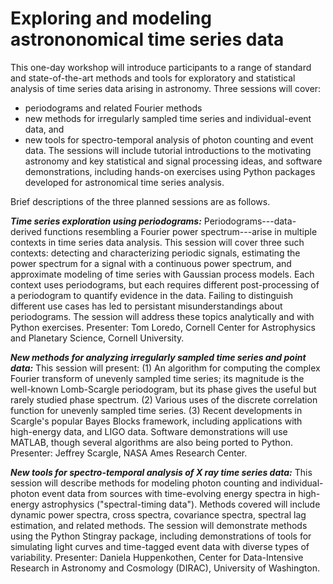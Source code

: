 # Exploring and modeling astrononomical time series data

This one-day workshop will introduce participants to a range of standard
and state-of-the-art methods and tools for exploratory and statistical
analysis of time series data arising in astronomy. Three sessions will
cover:

* periodograms and related Fourier methods
* new methods for
  irregularly sampled time series and individual-event data, and 
* new tools
  for spectro-temporal analysis of photon counting and event data.
The sessions will include tutorial introductions to the motivating astronomy and key statistical and signal processing ideas, and software demonstrations, including hands-on exercises using Python packages developed for astronomical time series analysis.

Brief descriptions of the three planned sessions are as follows.

***Time series exploration using periodograms:*** 
Periodograms---data-derived functions resembling a Fourier power
spectrum---arise in multiple contexts in time series data analysis. This
session will cover three such contexts: detecting and characterizing
periodic signals, estimating the power spectrum for a signal with a
continuous power spectrum, and approximate modeling of time series with
Gaussian process models. Each context uses periodograms, but each
requires different post-processing of a periodogram to quantify evidence
in the data. Failing to distinguish different use cases has led to
persistant misunderstandings about periodograms. The session will
address these topics analytically and with Python exercises.  Presenter:
 Tom Loredo, Cornell Center for Astrophysics and Planetary Science,
Cornell University.

***New methods for analyzing irregularly sampled time series and point data:*** This session will present: (1) An algorithm for computing the
complex Fourier transform of unevenly sampled time series; its magnitude
is the well-known Lomb-Scargle periodogram, but its phase gives the
useful but rarely studied phase spectrum. (2) Various uses of the
discrete correlation function for unevenly sampled time series. (3)
Recent developments in Scargle's popular Bayes Blocks framework,
including applications with high-energy data, and LIGO data.  Software
demonstrations will use MATLAB, though several algorithms are also being
ported to Python.  Presenter: Jeffrey Scargle, NASA Ames Research
Center.

***New tools for spectro-temporal analysis of X ray time series data:***
This session will describe methods for modeling photon counting and
individual-photon event data from sources with time-evolving energy
spectra in high-energy astrophysics ("spectral-timing data"). Methods
covered will include dynamic power spectra, cross spectra, covariance
spectra, spectral lag estimation, and related methods. The session will
demonstrate methods using the Python Stingray package, including
demonstrations of tools for simulating light curves and time-tagged
event data with diverse types of variability.  Presenter: Daniela
Huppenkothen, Center for Data-Intensive Research in Astronomy and
Cosmology (DIRAC), University of Washington.